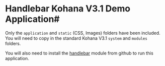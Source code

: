 # Handlebar Kohana V3.1 Demo Application#

Only the `application` and `static` (CSS, Images) folders have been included.  You will need to copy in the standard Kohana V3.1 `system` and `modules` folders.

You will also need to install the [handlebar](https://github.com/malkintower/handlebar) module from github to run this application.